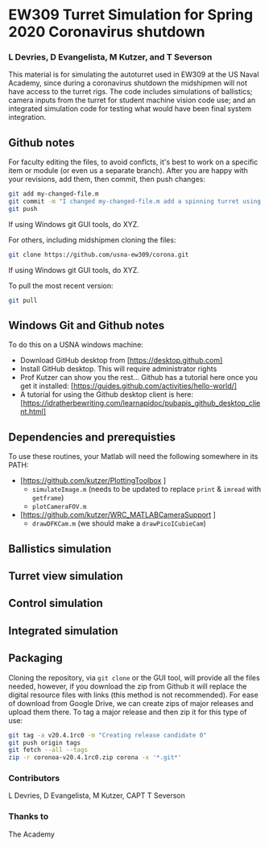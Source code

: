 # EW309 Turret Simulation for Spring 2020 Coronavirus shutdown
### L Devries, D Evangelista, M Kutzer, and T Severson
This material is for simulating the autoturret used in EW309 at the US Naval Academy, since during a coronavirus shutdown the midshipmen will not have access to the turret rigs. The code includes simulations of ballistics; camera inputs from the turret for student machine vision code use; and an integrated simulation code for testing what would have been final system integration.

## Github notes
For faculty editing the files, to avoid conflcts, it's best to work on a specific item or module (or even us a separate branch). After you are happy with your revisions, add them, then commit, then push changes:
```bash
git add my-changed-file.m
git commit -m "I changed my-changed-file.m add a spinning turret using hgtransform"
git push
```
If using Windows git GUI tools, do XYZ. 

For others, including midshipmen cloning the files:
```bash
git clone https://github.com/usna-ew309/corona.git
```
If using Windows git GUI tools, do XYZ.

To pull the most recent version:
```bash
git pull
```
## Windows Git and Github notes
To do this on a USNA windows machine:
  * Download GitHub desktop from [https://desktop.github.com]
  * Install GitHub desktop. This will require administrator rights
  * Prof Kutzer can show you the rest... Github has a tutorial here once you get it installed: [https://guides.github.com/activities/hello-world/]
  * A tutorial for using the Github desktop client is here:
[https://idratherbewriting.com/learnapidoc/pubapis_github_desktop_client.html]

## Dependencies and prerequisties
To use these routines, your Matlab will need the following somewhere in its PATH:
  * [https://github.com/kutzer/PlottingToolbox ]
    - `simulateImage.m` (needs to be updated to replace `print` & `imread` with `getframe`)
    - `plotCameraFOV.m`
  * [https://github.com/kutzer/WRC_MATLABCameraSupport ]
     - `drawDFKCam.m` (we should make a `drawPicoICubieCam`)

## Ballistics simulation
## Turret view simulation
## Control simulation
## Integrated simulation

## Packaging
Cloning the repository, via `git clone` or the GUI tool, will provide all the files needed, however, if you download the zip from Github it will replace the digital resource files with links (this method is not recommended). For ease of download from Google Drive, we can create zips of major releases and upload them there. To tag a major release and then zip it for this type of use:
```bash
git tag -a v20.4.1rc0 -m "Creating release candidate 0"
git push origin tags
git fetch --all --tags
zip -r coronoa-v20.4.1rc0.zip corona -x '*.git*'
```

### Contributors
L Devries, D Evangelista, M Kutzer, CAPT T Severson

### Thanks to
The Academy

